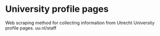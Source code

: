 # University profile pages

Web scraping method for collecting information from Utrecht University profile pages. 
uu.nl/staff